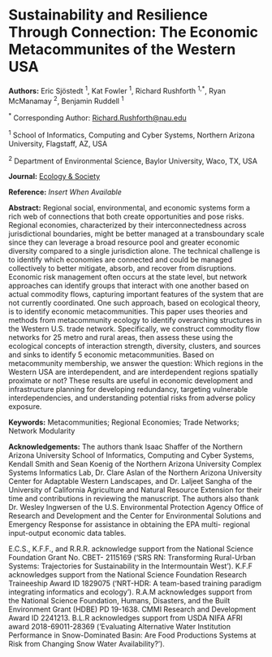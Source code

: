 # Sustainability and Resilience Through Connection: The Economic Metacommunites of the Western USA


**Authors:** Eric Sjöstedt <sup>1</sup>, Kat Fowler <sup>1</sup>, Richard Rushforth <sup>1,*</sup>, Ryan McManamay <sup>2</sup>, Benjamin Ruddell <sup>1</sup>

<sup>*</sup> Corresponding Author: Richard.Rushforth@nau.edu

<sup>1</sup> School of Informatics, Computing and Cyber Systems, Northern Arizona University, Flagstaff,
AZ, USA

<sup>2</sup> Department of Environmental Science, Baylor University, Waco, TX, USA


**Journal:** [Ecology & Society](https://ecologyandsociety.org/)


**Reference:** *Insert When Available*


**Abstract:** Regional social, environmental, and economic systems form a rich web of connections that both
create opportunities and pose risks. Regional economies, characterized by their
interconnectedness across jurisdictional boundaries, might be better managed at a transboundary
scale since they can leverage a broad resource pool and greater economic diversity compared to a
single jurisdiction alone. The technical challenge is to identify which economies are connected
and could be managed collectively to better mitigate, absorb, and recover from disruptions.
Economic risk management often occurs at the state level, but network approaches can identify
groups that interact with one another based on actual commodity flows, capturing important
features of the system that are not currently coordinated. One such approach, based on ecological
theory, is to identify economic metacommunities. This paper uses theories and methods from
metacommunity ecology to identify overarching structures in the Western U.S. trade network.
Specifically, we construct commodity flow networks for 25 metro and rural areas, then assess
these using the ecological concepts of interaction strength, diversity, clusters, and sources and
sinks to identify 5 economic metacommunities. Based on metacommunity membership, we
answer the question: Which regions in the Western USA are interdependent, and are
interdependent regions spatially proximate or not? These results are useful in economic
development and infrastructure planning for developing redundancy, targeting vulnerable
interdependencies, and understanding potential risks from adverse policy exposure.

**Keywords:** Metacommunities; Regional Economies; Trade Networks; Network Modularity

**Acknowledgements:** The authors thank Isaac Shaffer of the Northern Arizona University School of Informatics,
Computing and Cyber Systems, Kendall Smith and Sean Koenig of the Northern Arizona
University Complex Systems Informatics Lab, Dr. Clare Aslan of the Northern Arizona
University Center for Adaptable Western Landscapes, and Dr. Laljeet Sangha of the University
of California Agriculture and Natural Resource Extension for their time and contributions in
reviewing the manuscript. The authors also thank Dr. Wesley Ingwersen of the U.S.
Environmental Protection Agency Office of Research and Development and the Center for
Environmental Solutions and Emergency Response for assistance in obtaining the EPA multi-
regional input-output economic data tables.

E.C.S., K.F.F., and R.R.R. acknowledge support from the National Science Foundation Grant
No. CBET- 2115169 (‘SRS RN: Transforming Rural-Urban Systems: Trajectories for
Sustainability in the Intermountain West’). K.F.F acknowledges support from the National
Science Foundation Research Traineeship Award ID 1829075 (‘NRT-HDR: A team-based
training paradigm integrating informatics and ecology’). R.A.M acknowledges support from the
National Science Foundation, Humans, Disasters, and the Built Environment Grant (HDBE) PD
19-1638. CMMI Research and Development Award ID 2241213. B.L.R acknowledges support
from USDA NIFA AFRI award 2018-69011-28369 (‘Evaluating Alternative Water Institution
Performance in Snow-Dominated Basin: Are Food Productions Systems at Risk from Changing
Snow Water Availability?’).



